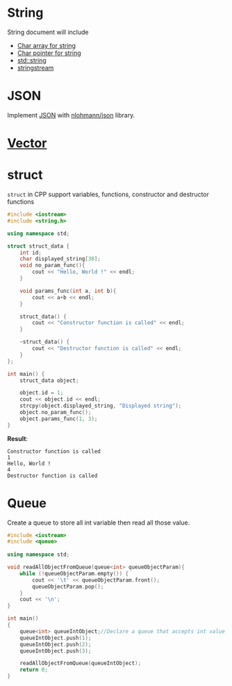 # String

String document will include

* [Char array for string](https://github.com/TranPhucVinh/Cplusplus/tree/master/Introduction/Data%20structure/String#char-array-for-string)
* [Char pointer for string](https://github.com/TranPhucVinh/Cplusplus/tree/master/Introduction/Data%20structure/String#char-array-for-string)
* [std::string](https://github.com/TranPhucVinh/Cplusplus/tree/master/Introduction/Data%20structure/String#stdstring)
* [stringstream](https://github.com/TranPhucVinh/Cplusplus/tree/master/Introduction/Data%20structure/String#stringstream)

# JSON

Implement [JSON](JSON) with [nlohmann/json](https://github.com/nlohmann/json) library.

# [Vector](Vector)

# struct

``struct`` in CPP support variables, functions, constructor and destructor functions

```cpp
#include <iostream>
#include <string.h>

using namespace std;

struct struct_data {
	int id;
	char displayed_string[30];
	void no_param_func(){
		cout << "Hello, World !" << endl;
	}

	void params_func(int a, int b){
		cout << a+b << endl;
	}

	struct_data() {
		cout << "Constructor function is called" << endl;
	}

	~struct_data() {
		cout << "Destructor function is called" << endl;
	}
};

int main() {
	struct_data object;

	object.id = 1;
	cout << object.id << endl;
	strcpy(object.displayed_string, "Displayed string");
	object.no_param_func();
	object.params_func(1, 3);
} 
```

**Result**: 

```
Constructor function is called
1
Hello, World !
4
Destructor function is called
```

# Queue

Create a queue to store all int variable then read all those value.

```cpp
#include <iostream>
#include <queue>
  
using namespace std;

void readAllObjectFromQueue(queue<int> queueObjectParam){
    while (!queueObjectParam.empty()) {
        cout << '\t' << queueObjectParam.front();
        queueObjectParam.pop();
    }
    cout << '\n';
}

int main()
{
    queue<int> queueIntObject;//Declare a queue that accepts int value
    queueIntObject.push(1);
    queueIntObject.push(2);
    queueIntObject.push(3);

    readAllObjectFromQueue(queueIntObject);
    return 0;
}
```
